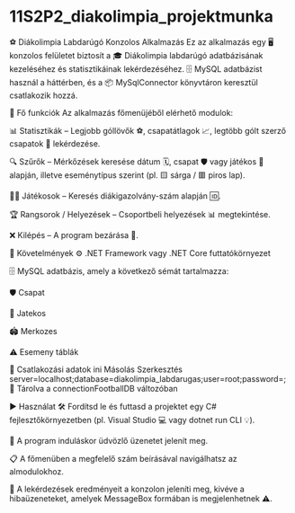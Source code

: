 # 11S2P2_diakolimpia_projektmunka

⚽ Diákolimpia Labdarúgó Konzolos Alkalmazás
Ez az alkalmazás egy 🖥️ konzolos felületet biztosít a 🎓 Diákolimpia labdarúgó adatbázisának kezeléséhez és statisztikáinak lekérdezéséhez. 🗄️ MySQL adatbázist használ a háttérben, és a 📦 MySqlConnector könyvtáron keresztül csatlakozik hozzá.

🔧 Fő funkciók
Az alkalmazás főmenüjéből elérhető modulok:

📊 Statisztikák – Legjobb góllövők ⚽, csapatátlagok 📈, legtöbb gólt szerző csapatok 🥇 lekérdezése.

🔍 Szűrők – Mérkőzések keresése dátum 🗓️, csapat 🛡️ vagy játékos 🧍 alapján, illetve eseménytípus szerint (pl. 🟨 sárga / 🟥 piros lap).

🧑‍🎓 Játékosok – Keresés diákigazolvány-szám alapján 🆔.

🏆 Rangsorok / Helyezések – Csoportbeli helyezések 📊 megtekintése.

❌ Kilépés – A program bezárása 🚪.

🧾 Követelmények
⚙️ .NET Framework vagy .NET Core futtatókörnyezet

🗄️ MySQL adatbázis, amely a következő sémát tartalmazza:

🛡️ Csapat

🧍 Jatekos

🏟️ Merkozes

⚠️ Esemeny táblák

🔗 Csatlakozási adatok
ini
Másolás
Szerkesztés
server=localhost;database=diakolimpia_labdarugas;user=root;password=;
📌 Tárolva a connectionFootballDB változóban

▶️ Használat
🛠️ Fordítsd le és futtasd a projektet egy C# fejlesztőkörnyezetben (pl. Visual Studio 💻 vagy dotnet run CLI 💡).

👋 A program induláskor üdvözlő üzenetet jelenít meg.

📋 A főmenüben a megfelelő szám beírásával navigálhatsz az almodulokhoz.

📃 A lekérdezések eredményeit a konzolon jeleníti meg, kivéve a hibaüzeneteket, amelyek MessageBox formában is megjelenhetnek ⚠️.
